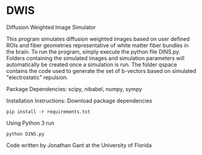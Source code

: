# DWIS
Diffusion Weighted Image Simulator

This program simulates diffusion weighted images based on user defined ROIs and fiber geometries representative of white matter fiber bundles in the brain. To run the program, simply execute the python file DINS.py. Folders containing the simulated images and simulation parameters will automatically be created once a simulation is run. The folder qspace contains the code used to generate the set of b-vectors based on simulated "electrostatic" repulsion.

Package Dependencies: scipy, nibabel, numpy, sympy

Installation Instructions:
Download package dependencies

```
pip install -r requirements.txt
```

Using Python 3 run

```
python DINS.py
```

Code written by Jonathan Gant at the University of Florida
